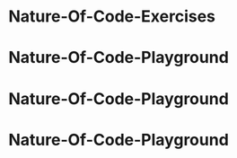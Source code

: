 # Nature-Of-Code-Exercises
# Nature-Of-Code-Playground
# Nature-Of-Code-Playground
# Nature-Of-Code-Playground
